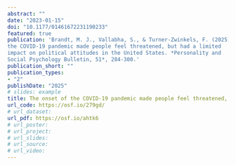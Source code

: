 ```yaml
---
abstract: ""
date: "2023-01-15"
doi: "10.1177/01461672231190233"
featured: true
publication: 'Brandt, M. J., Vallabha, S., & Turner-Zwinkels, F. (2025). The onset of
the COVID-19 pandemic made people feel threatened, but had a limited
impact on political attitudes in the United States. *Personality and
Social Psychology Bulletin, 51*, 284-300.'
publication_short: ""
publication_types:
- "2"
publishDate: "2025"
# slides: example
title: The onset of the COVID-19 pandemic made people feel threatened, but had a limited impact on political attitudes in the United States
url_code: https://osf.io/279gd/
# url_dataset:
url_pdf: https://osf.io/ahtk6
# url_poster:
# url_project:
# url_slides:
# url_source:
# url_video:
---
```

